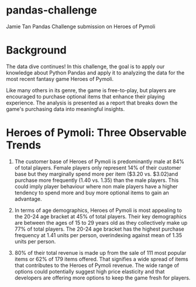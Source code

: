 # pandas-challenge
 Jamie Tan Pandas Challenge submission on Heroes of Pymoli

# Background
The data dive continues!
In this challenge, the goal is to apply our knowledge about Python Pandas and apply it to analyzing the data for the most recent fantasy game Heroes of Pymoli.

Like many others in its genre, the game is free-to-play, but players are encouraged to purchase optional items that enhance their playing experience. The analysis is presented as a report that breaks down the game's purchasing data into meaningful insights.

# Heroes of Pymoli: Three Observable Trends

1. The customer base of Heroes of Pymoli is predominantly male at 84% of total players. Female players only represent 14% of their customer base but they marginally spend more per item ($3.20 vs. $3.02)and purchase more frequently (1.40 vs. 1.35) than the male players. This could imply player behaviour where non male players have a higher tendency to spend more and buy more optional items to gain an advantage.

2. In terms of age demographics, Heroes of Pymoli is most appealing to the 20-24 age bracket at 45% of total players. Their key demographics are between the ages of 15 to 29 years old as they collectively make up 77% of total players. The 20-24 age bracket has the highest purchase frequency at 1.41 units per person, overindexing against mean of 1.35 units per person.

3. 80% of their total revenue is made up from the sale of 111 most popular items or 62% of 179 items offered. That signifies a wide spread of items that contributes to the Heroes of Pymoli revenue. The wide range of options could potentially suggest high price elasticity and that developers are offering more options to keep the game fresh for players.

